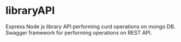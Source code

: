 # libraryAPI
Express Node js library API performing curd operations on mongo DB.
Swagger framework for performing operations on REST API.
